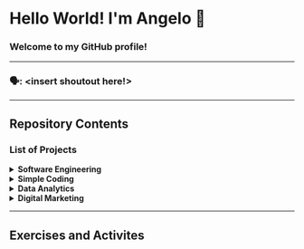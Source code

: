 # Hello World! I'm Angelo 👋
### Welcome to my GitHub profile!
---
### 🗣️: <insert shoutout here!>

---
## Repository Contents
### List of Projects

<details> 
<summary><b>Software Engineering</b></summary>
 
  * [FPS-Interactive-Whiteboard](https://github.com/angeloparayno/FPS-Interactive-Whiteboard)
    * <b>Sub Project:</b> [RGB-Led-Flashlights](https://github.com/angeloparayno/RGB-LED-Flashlights)
  * [Attendance-Monitoring-System-for-the-Faculty-of-UST-IICS](https://github.com/angeloparayno/Attendance-Monitoring-System-for-the-Faculty-of-UST-IICS)
</details>
 
<details>
<summary><b>Simple Coding</b></summary>
 * 2
 * 1
</details>
  
<details>
 <summary><b>Data Analytics</b></summary>
  * [Bisa-Wellness](https://github.com/angeloparayno/Bisa-Wellness)
  * [2021-NYC-Youth-Crime-Rate](https://github.com/angeloparayno/2021-NYC-Youth-Crime-Rate)
</details>

<details>
 <summary><b>Digital Marketing</b></summary>
  * [Lego-Media-Plan](https://github.com/angeloparayno/Lego-Media-Plan)
</details>
  
 ---
 ## Exercises and Activites

<!--
**angeloparayno/angeloparayno** is a ✨ _special_ ✨ repository because its `README.md` (this file) appears on your GitHub profile.

Here are some ideas to get you started:

- 🔭 I’m currently working on ...
- 🌱 I’m currently learning ...
- 👯 I’m looking to collaborate on ...
- 🤔 I’m looking for help with ...
- 💬 Ask me about ...
- 📫 How to reach me: ...
- 😄 Pronouns: ...
- ⚡ Fun fact: ...
-->
